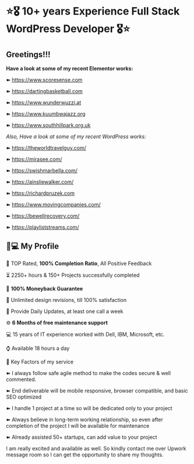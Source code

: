 
# ⭐🎖️ 10+ years Experience Full Stack WordPress Developer 🎖️⭐

## Greetings!!!

**Have a look at some of my recent Elementor works:**

➽ https://www.scoresense.com

➽ https://dartingbasketball.com

➽ https://www.wunderwuzzi.at

➽ https://www.kuumbwajazz.org

➽ https://www.southhillpark.org.uk

*Also, Have a look at some of my recent WordPress works:*

➽ https://theworldtravelguy.com/

➽ https://mirasee.com/

➽ https://swishmarbella.com/

➽ https://ainsliewalker.com/

➽ https://richardpruzek.com

➽ https://www.movingcompanies.com/

➽ https://bewellrecovery.com/

➽ https://playliststreams.com/

## 👨💻 My Profile

👑 TOP Rated, **100% Completion Ratio**, All Positive Feedback

⏳ 2250+ hours & 150+ Projects successfully completed

💝 **100% Moneyback Guarantee**

🎨 Unlimited design revisions, till 100% satisfaction

📝 Provide Daily Updates, at least one call a week

⚙️ **6 Months of free maintenance support**

💻 15 years of IT experience worked with Dell, IBM, Microsoft, etc.

⌚ Available 18 hours a day

📢 Key Factors of my service

➽ I always follow safe agile method to make the codes secure & well commented.

➽ End deliverable will be mobile responsive, browser compatible, and basic SEO optimized

➽ I handle 1 project at a time so will be dedicated only to your project

➽ Always believe in long-term working relationship, so even after completion of the project I will be available for maintenance

➽ Already assisted 50+ startups, can add value to your project

I am really excited and available as well. So kindly contact me over Upwork message room so I can get the opportunity to share my thoughts.
